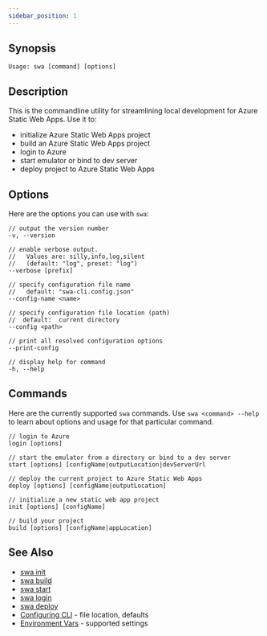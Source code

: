 ```yaml
---
sidebar_position: 1
---
```


## Synopsis

```
Usage: swa [command] [options]
```

## Description

This is the commandline utility for streamlining local development for Azure Static Web Apps. Use it to:

- initialize Azure Static Web Apps project
- build an Azure Static Web Apps project
- login to Azure
- start emulator or bind to dev server
- deploy project to Azure Static Web Apps

## Options

Here are the options you can use with `swa`:

```
// output the version number
-v, --version

// enable verbose output.
//   Values are: silly,info,log,silent
//   (default: "log", preset: "log")
--verbose [prefix]

// specify configuration file name
//   default: "swa-cli.config.json"
--config-name <name>

// specify configuration file location (path)
//  default:  current directory
--config <path>

// print all resolved configuration options
--print-config

// display help for command
-h, --help
```

## Commands

Here are the currently supported `swa` commands. Use `swa <command> --help` to learn about options and usage for that particular command.

```
// login to Azure
login [options]

// start the emulator from a directory or bind to a dev server
start [options] [configName|outputLocation|devServerUrl

// deploy the current project to Azure Static Web Apps
deploy [options] [configName|outputLocation]

// initialize a new static web app project
init [options] [configName]

// build your project
build [options] [configName|appLocation]
```

## See Also

- [swa init](docs/cli/swa-init)
- [swa build](docs/cli/swa-build)
- [swa start](docs/cli/swa-start)
- [swa login](docs/cli/swa-login)
- [swa deploy](docs/cli/swa-deploy)
- [Configuring CLI](docs/cli/swa-config) - file location, defaults
- [Environment Vars](docs/cli/swa-deploy) - supported settings
